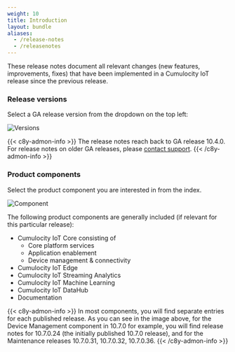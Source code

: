 ```yaml
---
weight: 10
title: Introduction
layout: bundle
aliases:
  - /release-notes
  - /releasenotes
---
```



These release notes document all relevant changes (new features, improvements, fixes) that have been implemented in a Cumulocity IoT release since the previous release.

### Release versions

Select a GA release version from the dropdown on the top left:

![Versions](/images/release-notes/releasenotes-version-dropdown.png)

{{< c8y-admon-info >}}
The release notes reach back to GA release 10.4.0. For release notes on older GA releases, please [contact support](/about/contacting-support/).
{{< /c8y-admon-info >}}

### <a name="component"></a> Product components

Select the product component you are interested in from the index.

![Component](/images/release-notes/releasenotes-index.png)

The following product components are generally included (if relevant for this particular release):

* Cumulocity IoT Core consisting of
	* Core platform services
	* Application enablement
	* Device management & connectivity
* Cumulocity IoT Edge
* Cumulocity IoT Streaming Analytics
* Cumulocity IoT Machine Learning
* Cumulocity IoT DataHub
* Documentation

{{< c8y-admon-info >}}
In most components, you will find separate entries for each published release. As you can see in the image above, for the Device Management component in 10.7.0 for example, you will find release notes for 10.7.0.24 (the initially published 10.7.0 release), and for the Maintenance releases 10.7.0.31, 10.7.0.32, 10.7.0.36.
{{< /c8y-admon-info >}}
